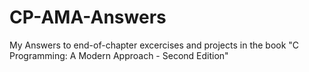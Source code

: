 # CP-AMA-Answers
My Answers to end-of-chapter excercises and projects in the book "C Programming: A Modern Approach - Second Edition"
